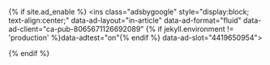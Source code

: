 <!-- Google AdSense 文章內廣告md -->
{% if site.ad_enable %}
<ins class="adsbygoogle"
     style="display:block; text-align:center;"
     data-ad-layout="in-article"
     data-ad-format="fluid"
     data-ad-client="ca-pub-8065671126692089"
     {% if jekyll.environment != 'production' %}data-adtest="on"{% endif %}
     data-ad-slot="4419650954"></ins>
<script>
    (adsbygoogle = window.adsbygoogle || []).push({});
</script>
{% endif %}
<!-- End Google AdSense 文章內廣告md -->
